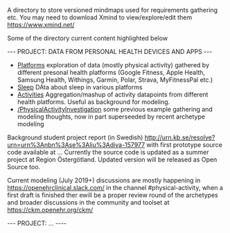 A directory to store versioned mindmaps used for requirements gathering etc. You may need to download Xmind to view/explore/edit them https://www.xmind.net/

Some of the directory current content highlighted below 

--- PROJECT: DATA FROM PERSONAL HEALTH DEVICES AND APPS ---
 * [Platforms](https://github.com/regionostergotland/openehr_definitions/blob/master/mindmaps/platforms.xmind) exploration of data (mostly physical activity) gathered by different presonal health platforms (Google Fitness, Apple Health, Samsung Health, Withings, Garmin, Polar, Strava, MyFitnessPal etc.)
  * [Sleep](https://github.com/regionostergotland/openehr_definitions/blob/master/mindmaps/sleep.xmind) DAta about sleep in various platforms
 * [Activities](https://github.com/regionostergotland/openehr_definitions/blob/master/mindmaps/activities.xmind) Aggregation/mashup of activity datapoints from different health platforms. Useful as background for modeling.
 * [/PhysicalActivityInvestigation](https://github.com/regionostergotland/openehr_definitions/blob/master/mindmaps/PhysicalActivityInvestigation.xmind) some previous example gathering and modeling thoughts, now in part superseeded by recent archetype modeling

Background student project report (in Swedish) http://urn.kb.se/resolve?urn=urn%3Anbn%3Ase%3Aliu%3Adiva-157977 with first prototype source code available at ... Currently the source code is updated as a summer project at Region Östergötland. Updated version will be released as Open Source too.

Current modeling (July 2019+) discussions are mostly happening in https://openehrclinical.slack.com/ in the channel #physical-activity, when a first draft is finished ther ewill be a proper review round of the archetypes and broader discussions in the community and toolset at https://ckm.openehr.org/ckm/
 
--- PROJECT: ... ----
